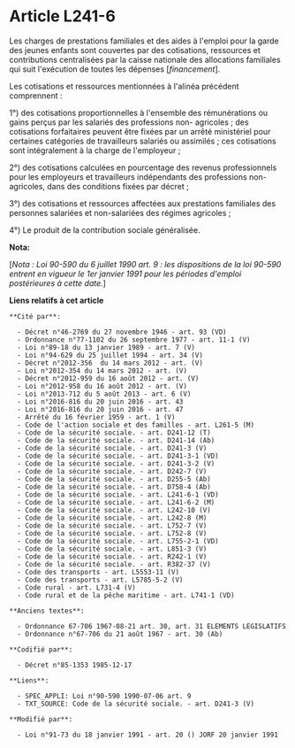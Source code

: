 # Article L241-6

Les charges de prestations familiales et des aides à l'emploi pour la garde des jeunes enfants sont couvertes par des
cotisations, ressources et contributions centralisées par la caisse nationale des allocations familiales qui suit l'exécution
de toutes les dépenses [*financement*]. 

Les cotisations et ressources mentionnées à l'alinéa précédent comprennent : 

1°) des cotisations proportionnelles à l'ensemble des rémunérations ou gains perçus par les salariés des professions non-
agricoles ; des cotisations forfaitaires peuvent être fixées par un arrêté ministériel pour certaines catégories de
travailleurs salariés ou assimilés ; ces cotisations sont intégralement à la charge de l'employeur ; 

2°) des cotisations calculées en pourcentage des revenus professionnels pour les employeurs et travailleurs indépendants des
professions non-agricoles, dans des conditions fixées par décret ;

3°) des cotisations et ressources affectées aux prestations familiales des personnes salariées et non-salariées des régimes
agricoles ;

4°) Le produit de la contribution sociale généralisée.

**Nota:**

[*Nota : Loi 90-590 du 6 juillet 1990 art. 9 : les dispositions de la loi 90-590 entrent en vigueur le 1er janvier 1991 pour
les périodes d'emploi postérieures à cette date.*]

**Liens relatifs à cet article**

	**Cité par**:

	  - Décret n°46-2769 du 27 novembre 1946 - art. 93 (VD)
	  - Ordonnance n°77-1102 du 26 septembre 1977 - art. 11-1 (V)
	  - Loi n°89-18 du 13 janvier 1989 - art. 7 (V)
	  - Loi n°94-629 du 25 juillet 1994 - art. 34 (V)
	  - Décret n°2012-356  du 14 mars 2012 - art. (V)
	  - Loi n°2012-354 du 14 mars 2012 - art. (V)
	  - Décret n°2012-959 du 16 août 2012 - art. (V)
	  - Loi n°2012-958 du 16 août 2012 - art. (V)
	  - Loi n°2013-712 du 5 août 2013 - art. 6 (V)
	  - Loi n°2016-816 du 20 juin 2016 - art. 43
	  - Loi n°2016-816 du 20 juin 2016 - art. 47
	  - Arrêté du 16 février 1959 - art. 1 (V)
	  - Code de l'action sociale et des familles - art. L261-5 (M)
	  - Code de la sécurité sociale. - art. D241-12 (T)
	  - Code de la sécurité sociale. - art. D241-14 (Ab)
	  - Code de la sécurité sociale. - art. D241-3 (V)
	  - Code de la sécurité sociale. - art. D241-3-1 (VD)
	  - Code de la sécurité sociale. - art. D241-3-2 (V)
	  - Code de la sécurité sociale. - art. D242-7 (V)
	  - Code de la sécurité sociale. - art. D255-5 (Ab)
	  - Code de la sécurité sociale. - art. D758-4 (Ab)
	  - Code de la sécurité sociale. - art. L241-6-1 (VD)
	  - Code de la sécurité sociale. - art. L241-6-2 (M)
	  - Code de la sécurité sociale. - art. L242-10 (V)
	  - Code de la sécurité sociale. - art. L242-8 (M)
	  - Code de la sécurité sociale. - art. L752-7 (V)
	  - Code de la sécurité sociale. - art. L752-8 (V)
	  - Code de la sécurité sociale. - art. L755-2-1 (VD)
	  - Code de la sécurité sociale. - art. L851-3 (V)
	  - Code de la sécurité sociale. - art. R242-1 (V)
	  - Code de la sécurité sociale. - art. R382-37 (V)
	  - Code des transports - art. L5553-11 (V)
	  - Code des transports - art. L5785-5-2 (V)
	  - Code rural - art. L731-4 (V)
	  - Code rural et de la pêche maritime - art. L741-1 (VD)

	**Anciens textes**:

	  - Ordonnance 67-706 1967-08-21 art. 30, art. 31 ELEMENTS LEGISLATIFS
	  - Ordonnance n°67-706 du 21 août 1967 - art. 30 (Ab)

	**Codifié par**:

	  - Décret n°85-1353 1985-12-17

	**Liens**:

	  - SPEC_APPLI: Loi n°90-590 1990-07-06 art. 9
	  - TXT_SOURCE: Code de la sécurité sociale. - art. D241-3 (V)

	**Modifié par**:

	  - Loi n°91-73 du 18 janvier 1991 - art. 20 () JORF 20 janvier 1991
